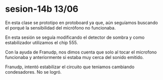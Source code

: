 # sesion-14b 13/06

En esta clase se prototipo en protoboard ya que, aún seguíamos buscando el porqué la sensibilidad del micrófono no funcionaba. 

En esta sesión se seguía modificando el detector de sombra y como estabilizador utilizamos el chip 555.

Con la ayuda de Franudp, nos dimos cuenta que solo al tocar el microfono funcionaba y anteriormente si estaba muy cerca del sonido emitido.

Franudp, intentó estabilizar el circuito que teniamos cambiando condesadores. No se logró. 
